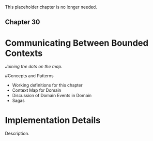 This placeholder chapter is no longer needed.

## Chapter 30
# Communicating Between Bounded Contexts 

*Joining the dots on the map.*

#Concepts and Patterns 

* Working definitions for this chapter 
* Context Map for Domain 
* Discussion of Domain Events in Domain 
* Sagas 

# Implementation Details 

Description. 
